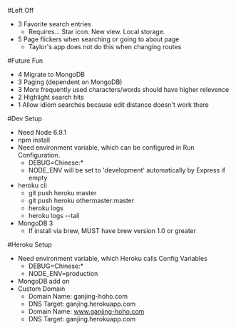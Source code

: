 #Left Off
* 3 Favorite search entries
    * Requires... Star icon. New view. Local storage.
* 5 Page flickers when searching or going to about page
    * Taylor's app does not do this when changing routes

#Future Fun
* 4 Migrate to MongoDB
* 3 Paging (dependent on MongoDB)
* 3 More frequently used characters/words should have higher relevence
* 2 Highlight search hits
* 1 Allow idiom searches because edit distance doesn't work there

#Dev Setup
* Need Node 6.9.1
* npm install
* Need environment variable, which can be configured in Run Configuration.
    * DEBUG=Chinese:*
    * NODE_ENV will be set to 'development' automatically by Express if empty
* heroku cli
    * git push heroku master
    * git push heroku othermaster:master
    * heroku logs
    * heroku logs --tail
* MongoDB 3
    * If install via brew, MUST have brew version 1.0 or greater

#Heroku Setup
* Need environment variable, which Heroku calls Config Variables
    * DEBUG=Chinese:*
    * NODE_ENV=production
* MongoDB add on
* Custom Domain
    * Domain Name: ganjing-hoho.com
    * DNS Target: ganjing.herokuapp.com
    * Domain Name: www.ganjing-hoho.com
    * DNS Target: ganjing.herokuapp.com